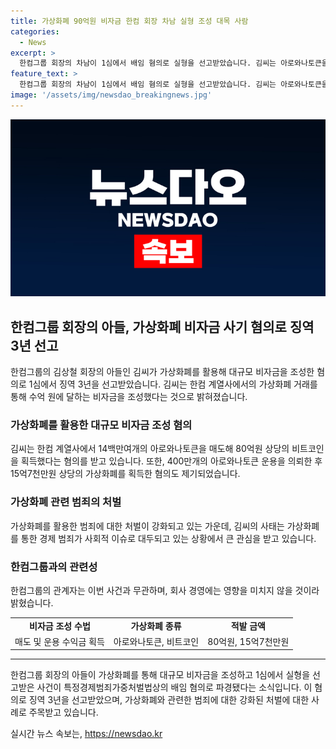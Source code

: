 ```yaml
---
title: 가상화폐 90억원 비자금 한컴 회장 차남 실형 조성 대목 사람
categories:
  - News
excerpt: >
  한컴그룹 회장의 차남이 1심에서 배임 혐의로 실형을 선고받았습니다. 김씨는 아로와나토큰을 매도해 80억원 상당의 비트코인을 받고, 운용수익금 15억7천만원을 전송받은 혐의가 있습니다. #한글과컴퓨터 #비자금 #가상화폐
feature_text: >
  한컴그룹 회장의 차남이 1심에서 배임 혐의로 실형을 선고받았습니다. 김씨는 아로와나토큰을 매도해 80억원 상당의 비트코인을 받고, 운용수익금 15억7천만원을 전송받은 혐의가 있습니다. #한글과컴퓨터 #비자금 #가상화폐
image: '/assets/img/newsdao_breakingnews.jpg'
---
```


<p><img src="/assets/img/newsdao_breakingnews.jpg" alt="koreaapp 속보" /></p>

<h2 data-ke-size="size26">한컴그룹 회장의 아들, 가상화폐 비자금 사기 혐의로 징역 3년 선고</h2>

<p data-ke-size="size16">한컴그룹의 김상철 회장의 아들인 김씨가 가상화폐를 활용해 대규모 비자금을 조성한 혐의로 1심에서 징역 3년을 선고받았습니다. 김씨는 한컴 계열사에서의 가상화폐 거래를 통해 수억 원에 달하는 비자금을 조성했다는 것으로 밝혀졌습니다.</p>

<h3>가상화폐를 활용한 대규모 비자금 조성 혐의</h3>

<p data-ke-size="size16">김씨는 한컴 계열사에서 14백만여개의 아로와나토큰을 매도해 80억원 상당의 비트코인을 획득했다는 혐의를 받고 있습니다. 또한, 400만개의 아로와나토큰 운용을 의뢰한 후 15억7천만원 상당의 가상화폐를 획득한 혐의도 제기되었습니다.</p>

<h3>가상화폐 관련 범죄의 처벌</h3>

<p data-ke-size="size16">가상화폐를 활용한 범죄에 대한 처벌이 강화되고 있는 가운데, 김씨의 사태는 가상화폐를 통한 경제 범죄가 사회적 이슈로 대두되고 있는 상황에서 큰 관심을 받고 있습니다.</p>

<h3>한컴그룹과의 관련성</h3>

<p data-ke-size="size16">한컴그룹의 관계자는 이번 사건과 무관하며, 회사 경영에는 영향을 미치지 않을 것이라 밝혔습니다.</p>

<table>
    <tr>
        <td style="text-align: center; height: 17px;"><b>비자금 조성 수법</b></td>
        <td style="text-align: center; height: 17px;"><b>가상화폐 종류</b></td>
        <td style="text-align: center; height: 17px;"><b>적발 금액</b></td>
    </tr>
    <tr>
        <td style="text-align: center; height: 17px;">매도 및 운용 수익금 획득</td>
        <td style="text-align: center; height: 17px;">아로와나토큰, 비트코인</td>
        <td style="text-align: center; height: 17px;">80억원, 15억7천만원</td>
    </tr>
</table>

<hr>

<p data-ke-size="size16">한컴그룹 회장의 아들이 가상화폐를 통해 대규모 비자금을 조성하고 1심에서 실형을 선고받은 사건이 특정경제범죄가중처벌법상의 배임 혐의로 파경됐다는 소식입니다. 이 혐의로 징역 3년을 선고받았으며, 가상화폐와 관련한 범죄에 대한 강화된 처벌에 대한 사례로 주목받고 있습니다.</p>
실시간 뉴스 속보는, <a href="https://newsdao.kr" rel="dofollow">https://newsdao.kr</a>


